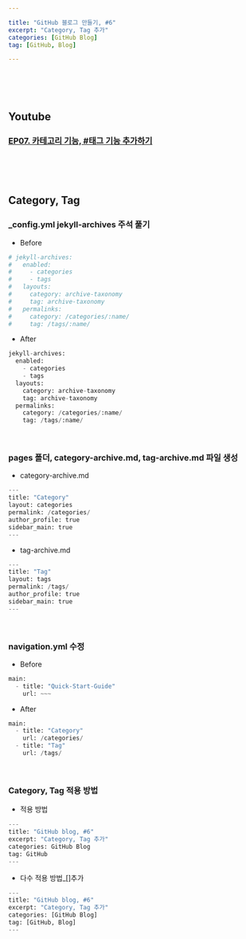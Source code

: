 ```yaml
---

title: "GitHub 블로그 만들기, #6"
excerpt: "Category, Tag 추가"
categories: [GitHub Blog]
tag: [GitHub, Blog]

---
```


<br><br><br>

## Youtube

### [EP07. 카테고리 기능, #태그 기능 추가하기](https://youtu.be/3UOh0rKlxjg)

<br><br><br>

## Category, Tag

### _config.yml jekyll-archives 주석 풀기

- Before

```python
# jekyll-archives:
#   enabled:
#     - categories
#     - tags
#   layouts:
#     category: archive-taxonomy
#     tag: archive-taxonomy
#   permalinks:
#     category: /categories/:name/
#     tag: /tags/:name/
```

- After

```python
jekyll-archives:
  enabled:
    - categories
    - tags
  layouts:
    category: archive-taxonomy
    tag: archive-taxonomy
  permalinks:
    category: /categories/:name/
    tag: /tags/:name/
```

<br>

### pages 폴더, category-archive.md, tag-archive.md 파일 생성

- category-archive.md

```python
---
title: "Category"
layout: categories
permalink: /categories/
author_profile: true
sidebar_main: true
---
```

- tag-archive.md

```python
---
title: "Tag"
layout: tags
permalink: /tags/
author_profile: true
sidebar_main: true
---
```

<br>

### navigation.yml 수정

- Before

```python
main:
  - title: "Quick-Start-Guide"
    url: ~~~
```

- After

```python
main:
  - title: "Category"
    url: /categories/
  - title: "Tag"
    url: /tags/
```

<br>

### Category, Tag 적용 방법

- 적용 방법

```python
---
title: "GitHub blog, #6"
excerpt: "Category, Tag 추가"
categories: GitHub Blog
tag: GitHub
---
```

- 다수 적용 방법_[]추가

```python
---
title: "GitHub blog, #6"
excerpt: "Category, Tag 추가"
categories: [GitHub Blog]
tag: [GitHub, Blog]
---
```